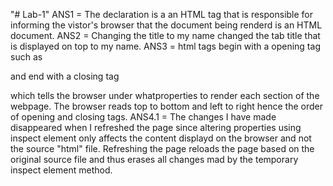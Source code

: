 "# Lab-1" 
 ANS1 = The <!DOCTYPE html> declaration is a an HTML tag that is responsible for informing the vistor's browser that the document being renderd is an HTML document.
 ANS2 = Changing the title to my name changed the tab title that is displayed on top to my name.
 ANS3 = html tags begin with a opening tag such as <p> and end with a closing tag </p> which tells the browser under whatproperties to render each section of the webpage. The browser reads top to bottom and left to right hence the order of opening and closing tags.
 ANS4.1 = The changes I have made disappeared when I refreshed the page since altering properties using inspect element only affects the content displayd on the browser and not the source "html" file. Refreshing the page reloads the page based on the original source file and thus erases all changes mad by the temporary inspect element method.  